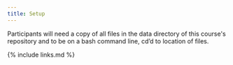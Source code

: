 ```yaml
---
title: Setup
---
```




Participants will need a copy of all files in the data directory of this course's repository 
and to be on a bash command line, cd’d to location of files.



{% include links.md %}
